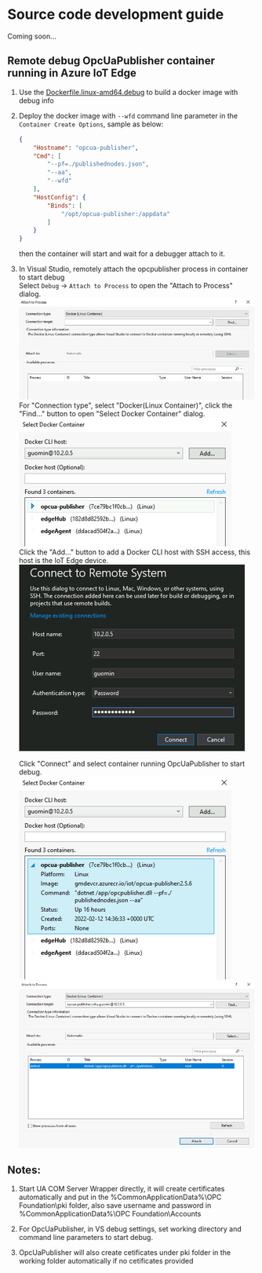 # Source code development guide

Coming soon...

## Remote debug OpcUaPublisher container running in Azure IoT Edge
1. Use the [Dockerfile.linux-amd64.debug](./../src/OpcUaPublisher/Docker/Dockerfile.linux-amd64.debug) to build a docker image with debug info
2. Deploy the docker image with `--wfd` command line parameter in the `Container Create Options`, sample as below: 
    ```json
    {
        "Hostname": "opcua-publisher",
        "Cmd": [
            "--pf=./publishednodes.json",
            "--aa",
            "--wfd"
        ],
        "HostConfig": {
            "Binds": [
                "/opt/opcua-publisher:/appdata"
            ]
        }
    }
    ``` 
    then the container will start and wait for a debugger attach to it.
3. In Visual Studio, remotely attach the opcpublisher process in container to start debug  
    Select `Debug` -> `Attach to Process` to open the "Attach to Process" dialog.
    ![Container remote debug](media/container-debug-1.png)  
    For "Connection type", select "Docker(Linux Container)", click the "Find..." button to open "Select Docker Container" dialog.    
    ![Container remote debug](media/container-debug-2.png)    
    Click the "Add..." button to add a Docker CLI host with SSH access, this host is the IoT Edge device.  
    ![Container remote debug](media/container-debug-3.png) 

    Click "Connect" and select container running OpcUaPublisher to start debug.   
    ![Container remote debug](media/container-debug-4.png) 
    ![Container remote debug](media/container-debug-5.png)

## Notes:
1. Start UA COM Server Wrapper directly, it will create certificates automatically and put in the %CommonApplicationData%\OPC Foundation\pki folder, also save username and password in %CommonApplicationData%\OPC Foundation\Accounts

2. For OpcUaPublisher, in VS debug settings, set working directory and command line parameters to start debug.
3. OpcUaPublisher will also create cetificates under pki folder in the working folder automatically if no cetificates provided
